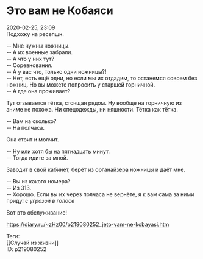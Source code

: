 Это вам не Кобаяси
===================

   
 2020-02-25, 23:09   
  Подхожу на ресепшн.   
   
 -- Мне нужны ножницы.   
 -- А их военные забрали.   
 -- А что у них тут?   
 -- Соревнования.   
 -- А у вас что, только одни ножницы?!   
 -- Нет, есть ещё одни, но если мы их отдадим, то останемся совсем без ножниц. Но вы можете попросить у старшей горничной.   
 -- А где она проживает?   
   
 Тут отзывается тётка, стоящая рядом. Ну вообще на горничную из аниме не похожа. Ни спецодежды, ни няшности. Тётка как тётка.   
   
 -- Вам на сколько?   
 -- На полчаса.   
   
 Она стоит и молчит.   
   
 -- Ну или хотя бы на пятнадцать минут.   
 -- Тогда идите за мной.   
   
 Заводит в свой кабинет, берёт из органайзера ножницы и даёт мне.   
   
 -- Вы из какого номера?   
 -- Из 313.   
 -- Хорошо. Если вы их через полчаса не вернёте, я к вам сама за ними приду! *с угрозой в голосе*   
   
 Вот это обслуживание!   
    
 <https://diary.ru/~zHz00/p219080252_jeto-vam-ne-kobayasi.htm>   
   
 Теги:   
 [[Случай из жизни]]   
 ID: p219080252